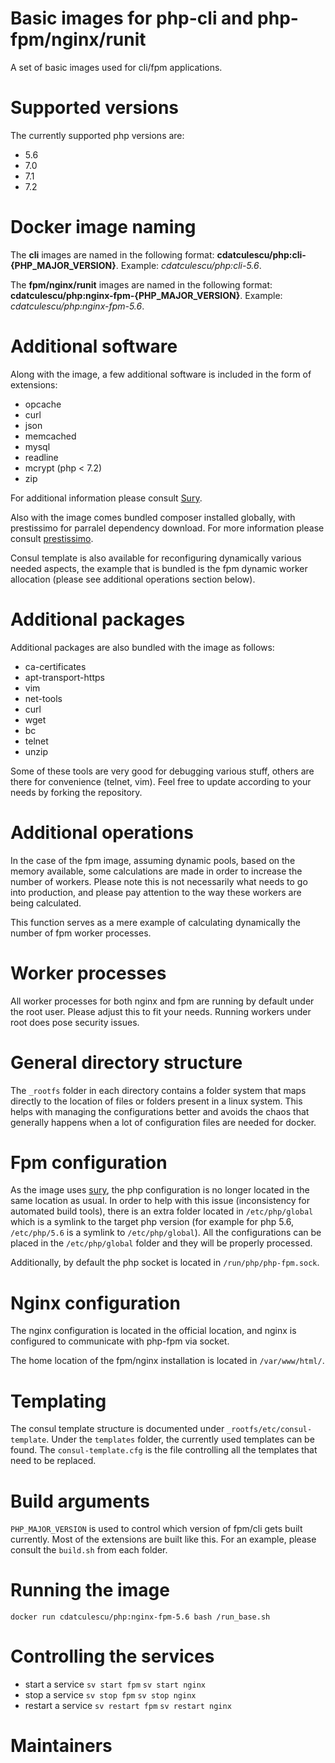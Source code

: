 # Basic images for php-cli and php-fpm/nginx/runit

A set of basic images used for cli/fpm applications.

# Supported versions

The currently supported php versions are:

- 5.6
- 7.0
- 7.1
- 7.2

# Docker image naming

The __cli__ images are named in the following format: __cdatculescu/php:cli-{PHP_MAJOR_VERSION}__. Example: _cdatculescu/php:cli-5.6_.

The __fpm/nginx/runit__ images are named in the following format: __cdatculescu/php:nginx-fpm-{PHP_MAJOR_VERSION}__. Example: _cdatculescu/php:nginx-fpm-5.6_.

# Additional software

Along with the image, a few additional software is included in the form of extensions:

- opcache
- curl
- json
- memcached
- mysql
- readline
- mcrypt (php < 7.2)
- zip


For additional information please consult [Sury](https://deb.sury.org/).

Also with the image comes bundled composer installed globally, with prestissimo for parralel dependency download. For more information please consult [prestissimo](https://github.com/hirak/prestissimo).

Consul template is also available for reconfiguring dynamically various needed aspects, the example that is bundled is the fpm dynamic worker allocation (please see additional operations section below).

# Additional packages

Additional packages are also bundled with the image as follows:

- ca-certificates
- apt-transport-https
- vim
- net-tools
- curl
- wget
- bc
- telnet
- unzip

Some of these tools are very good for debugging various stuff, others are there for convenience (telnet, vim). Feel free to update according to your needs by forking the repository.

# Additional operations

In the case of the fpm image, assuming dynamic pools, based on the memory available, some calculations are made in order to increase the number of workers. Please note this is not necessarily what needs to go into production, and please pay attention to the way these workers are being calculated.

This function serves as a mere example of calculating dynamically the number of fpm worker processes.

# Worker processes

All worker processes for both nginx and fpm are running by default under the root user. Please adjust this to fit your needs. Running workers under root does pose security issues.

# General directory structure

The `_rootfs` folder in each directory contains a folder system that maps directly to the location of files or folders present in a linux system. This helps with managing the configurations better and avoids the chaos that generally happens when a lot of configuration files are needed for docker.

# Fpm configuration

As the image uses [sury](https://deb.sury.org/), the php configuration is no longer located in the same location as usual. In order to help with this issue (inconsistency for automated build tools), there is an extra folder located in `/etc/php/global` which is a symlink to the target php version (for example for php 5.6, `/etc/php/5.6` is a symlink to `/etc/php/global`). All the configurations can be placed in the `/etc/php/global` folder and they will be properly processed.

Additionally, by default the php socket is located in `/run/php/php-fpm.sock`.

# Nginx configuration

The nginx configuration is located in the official location, and nginx is configured to communicate with php-fpm via socket.

The home location of the fpm/nginx installation is located in `/var/www/html/`.

# Templating

The consul template structure is documented under `_rootfs/etc/consul-template`. Under the `templates` folder, the currently used templates can be found. The `consul-template.cfg` is the file controlling all the templates that need to be replaced.

# Build arguments

`PHP_MAJOR_VERSION` is used to control which version of fpm/cli gets built currently. Most of the extensions are built like this. For an example, please consult the `build.sh` from each folder.

# Running the image

`docker run cdatculescu/php:nginx-fpm-5.6 bash /run_base.sh`

# Controlling the services

- start a service `sv start fpm` `sv start nginx`
- stop a service `sv stop fpm` `sv stop nginx`
- restart a service `sv restart fpm` `sv restart nginx`

# Maintainers
